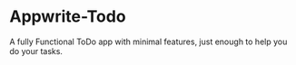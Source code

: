 # Appwrite-Todo
A fully Functional ToDo app with minimal features, just enough to help you do your tasks.
